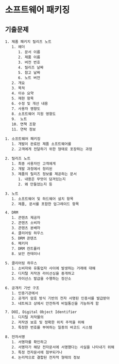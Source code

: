 # 소프트웨어 패키징

## 기출문제

    1. 제품 패키지 릴리즈 노트
       1. 헤더
          1. 문서 이름
          2. 제품 이름
          3. 버전 번호
          4. 릴리즈 날짜
          5. 참고 날짜
          6. 노트 버전
       2. 개요
       3. 목적
       4. 이슈 요약
       5. 재현 항목
       6. 수정 및 개선 내용
       7. 사용자 영향도
       8. 소프트웨어 지원 영향도
       9.  노트
       10. 면책 조항
       11. 연락 정보

    1. 소프트웨어 패키징
       1. 개발이 완료된 제품 소프트웨어를
       2. 고객에게 전달하기 위한 형태로 포장하는 과정

    2. 릴리즈 노트
       1. 최종 사용자인 고객에게
       2. 개발 과정에서 정리된
       3. 제품의 릴리즈 정보를 제공하는 문서
          1. 내용은 무엇이 담겨있는지
          2. 왜 만들었는지 등

    3. 노트
       1. 소프트웨어 및 하드웨어 설치 항목
       2. 제품, 문서를 포함한 업그레이드 항목

    4. DRM
       1. 콘텐츠 제공자
       2. 콘텐츠 소비자
       3. 콘텐츠 분배자
       4. 클리어링 하우스
       5. DRM 콘텐츠
       6. 패키저
       7. DRM 컨트롤러
       8. 보안 컨테이너

    5. 클리어링 하우스
       1. 소비자와 유통업자 사이에 발생하는 거래에 대해
       2. 디지털 저작권 라이선싱을 중개하고
       3. 라이선스 발급을 수행하는 정산소

    6. 공개키 기반 구조
       1. 인증기관에서
       2. 공개키 암호 방식 기반의 전자 서명된 인증서를 발급받아
       3. 네트워크 상에서 안전하게 비밀통신을 가능하게 함

    7. DOI, Digital Object Identifier
       1. 디지털 저작물의
       2. 저작권 보호 및 정확한 위치 주적을 위해
       3. 특정한 번호를 부여하는 일종의 바코드 시스템

    8. 전자서명
       1. 서명자를 확인하고
       2. 서명자가 해당 전자문서에 서명했다는 사실을 나타내기 위해
       3. 특정 전자문서에 첨부되거나
       4. 논리적으로 결합된 전자적 형태의 정보